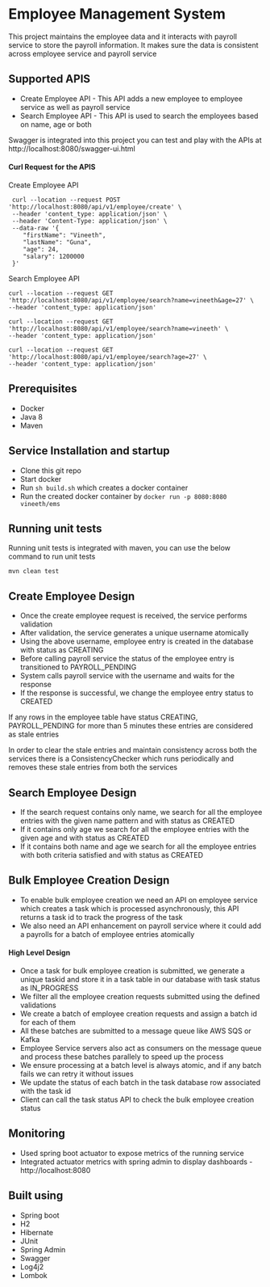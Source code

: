 # Employee Management System

This project maintains the employee data and it interacts with payroll service to store the payroll information. 
It makes sure the data is consistent across employee service and payroll service

## Supported APIS

* Create Employee API - This API adds a new employee to employee service as well as payroll service
* Search Employee API - This API is used to search the employees based on name, age or both

Swagger is integrated into this project you can test and play with the APIs at http://localhost:8080/swagger-ui.html

#### Curl Request for the APIS

Create Employee API
```
 curl --location --request POST 'http://localhost:8080/api/v1/employee/create' \
 --header 'content_type: application/json' \
 --header 'Content-Type: application/json' \
 --data-raw '{
 	"firstName": "Vineeth",
 	"lastName": "Guna",
 	"age": 24,
 	"salary": 1200000
 }'
```

Search Employee API

```
curl --location --request GET 'http://localhost:8080/api/v1/employee/search?name=vineeth&age=27' \
--header 'content_type: application/json'

curl --location --request GET 'http://localhost:8080/api/v1/employee/search?name=vineeth' \
--header 'content_type: application/json'

curl --location --request GET 'http://localhost:8080/api/v1/employee/search?age=27' \
--header 'content_type: application/json'
```

## Prerequisites
* Docker
* Java 8
* Maven

## Service Installation and startup

* Clone this git repo
* Start docker
* Run `sh build.sh` which creates a docker container
* Run the created docker container by `docker run -p 8080:8080 vineeth/ems`

## Running unit tests

Running unit tests is integrated with maven, you can use the below command to run unit tests

`mvn clean test`

## Create Employee Design

* Once the create employee request is received, the service performs validation
* After validation, the service generates a unique username atomically
* Using the above username, employee entry is created in the database with status as CREATING
* Before calling payroll service the status of the employee entry is transitioned to PAYROLL_PENDING
* System calls payroll service with the username and waits for the response
* If the response is successful, we change the employee entry status to CREATED

If any rows in the employee table have status CREATING, PAYROLL_PENDING for more than 5 minutes these entries
are considered as stale entries

In order to clear the stale entries and maintain consistency across both the services
there is a ConsistencyChecker which runs periodically and removes these 
stale entries from both the services

## Search Employee Design
* If the search request contains only name, we search for all the employee entries
with the given name pattern and with status as CREATED
* If it contains only age we search for all the employee entries with
the given age and with status as CREATED
* If it contains both name and age we search for all the employee entries
with both criteria satisfied and with status as CREATED

## Bulk Employee Creation Design
* To enable bulk employee creation we need an API on employee service which creates
a task which is processed asynchronously, this API returns a task id
to track the progress of the task
* We also need an API enhancement on payroll service where it could add
a payrolls for a batch of employee entries atomically

#### High Level Design

* Once a task for bulk employee creation is submitted, we generate a 
unique taskid and store it in a task table in our database with task status as IN_PROGRESS
* We filter all the employee creation requests submitted using the defined validations
* We create a batch of employee creation requests and assign a batch id for each of them 
* All these batches are submitted to a message queue like AWS SQS or Kafka
* Employee Service servers also act as consumers on the message queue and
process these batches parallely to speed up the process
* We ensure processing at a batch level is always atomic, and if any 
batch fails we can retry it without issues
* We update the status of each batch in the task database row associated with the task id
* Client can call the task status API to check the bulk employee creation status

## Monitoring
* Used spring boot actuator to expose metrics of the running service
* Integrated actuator metrics with spring admin to display dashboards - http://localhost:8080 

## Built using
* Spring boot
* H2
* Hibernate
* JUnit
* Spring Admin
* Swagger
* Log4j2
* Lombok